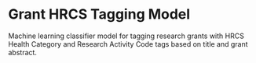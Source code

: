 # Grant HRCS Tagging Model
Machine learning classifier model for tagging research grants with HRCS Health Category and Research Activity Code tags based on title and grant abstract.

